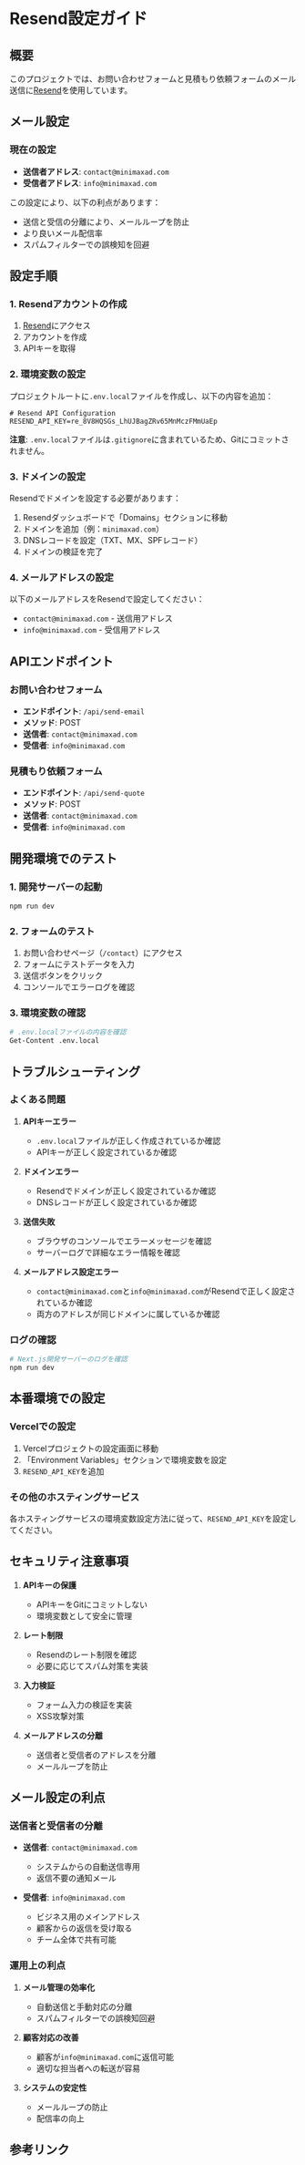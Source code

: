 # Resend設定ガイド

## 概要
このプロジェクトでは、お問い合わせフォームと見積もり依頼フォームのメール送信に[Resend](https://resend.com)を使用しています。

## メール設定

### 現在の設定
- **送信者アドレス**: `contact@minimaxad.com`
- **受信者アドレス**: `info@minimaxad.com`

この設定により、以下の利点があります：
- 送信と受信の分離により、メールループを防止
- より良いメール配信率
- スパムフィルターでの誤検知を回避

## 設定手順

### 1. Resendアカウントの作成
1. [Resend](https://resend.com)にアクセス
2. アカウントを作成
3. APIキーを取得

### 2. 環境変数の設定
プロジェクトルートに`.env.local`ファイルを作成し、以下の内容を追加：

```env
# Resend API Configuration
RESEND_API_KEY=re_8V8HQSGs_LhUJBagZRv65MnMczFMmUaEp
```

**注意**: `.env.local`ファイルは`.gitignore`に含まれているため、Gitにコミットされません。

### 3. ドメインの設定
Resendでドメインを設定する必要があります：

1. Resendダッシュボードで「Domains」セクションに移動
2. ドメインを追加（例：`minimaxad.com`）
3. DNSレコードを設定（TXT、MX、SPFレコード）
4. ドメインの検証を完了

### 4. メールアドレスの設定
以下のメールアドレスをResendで設定してください：

- `contact@minimaxad.com` - 送信用アドレス
- `info@minimaxad.com` - 受信用アドレス

## APIエンドポイント

### お問い合わせフォーム
- **エンドポイント**: `/api/send-email`
- **メソッド**: POST
- **送信者**: `contact@minimaxad.com`
- **受信者**: `info@minimaxad.com`

### 見積もり依頼フォーム
- **エンドポイント**: `/api/send-quote`
- **メソッド**: POST
- **送信者**: `contact@minimaxad.com`
- **受信者**: `info@minimaxad.com`

## 開発環境でのテスト

### 1. 開発サーバーの起動
```bash
npm run dev
```

### 2. フォームのテスト
1. お問い合わせページ（`/contact`）にアクセス
2. フォームにテストデータを入力
3. 送信ボタンをクリック
4. コンソールでエラーログを確認

### 3. 環境変数の確認
```bash
# .env.localファイルの内容を確認
Get-Content .env.local
```

## トラブルシューティング

### よくある問題

1. **APIキーエラー**
   - `.env.local`ファイルが正しく作成されているか確認
   - APIキーが正しく設定されているか確認

2. **ドメインエラー**
   - Resendでドメインが正しく設定されているか確認
   - DNSレコードが正しく設定されているか確認

3. **送信失敗**
   - ブラウザのコンソールでエラーメッセージを確認
   - サーバーログで詳細なエラー情報を確認

4. **メールアドレス設定エラー**
   - `contact@minimaxad.com`と`info@minimaxad.com`がResendで正しく設定されているか確認
   - 両方のアドレスが同じドメインに属しているか確認

### ログの確認
```bash
# Next.js開発サーバーのログを確認
npm run dev
```

## 本番環境での設定

### Vercelでの設定
1. Vercelプロジェクトの設定画面に移動
2. 「Environment Variables」セクションで環境変数を設定
3. `RESEND_API_KEY`を追加

### その他のホスティングサービス
各ホスティングサービスの環境変数設定方法に従って、`RESEND_API_KEY`を設定してください。

## セキュリティ注意事項

1. **APIキーの保護**
   - APIキーをGitにコミットしない
   - 環境変数として安全に管理

2. **レート制限**
   - Resendのレート制限を確認
   - 必要に応じてスパム対策を実装

3. **入力検証**
   - フォーム入力の検証を実装
   - XSS攻撃対策

4. **メールアドレスの分離**
   - 送信者と受信者のアドレスを分離
   - メールループを防止

## メール設定の利点

### 送信者と受信者の分離
- **送信者**: `contact@minimaxad.com`
  - システムからの自動送信専用
  - 返信不要の通知メール
  
- **受信者**: `info@minimaxad.com`
  - ビジネス用のメインアドレス
  - 顧客からの返信を受け取る
  - チーム全体で共有可能

### 運用上の利点
1. **メール管理の効率化**
   - 自動送信と手動対応の分離
   - スパムフィルターでの誤検知回避

2. **顧客対応の改善**
   - 顧客が`info@minimaxad.com`に返信可能
   - 適切な担当者への転送が容易

3. **システムの安定性**
   - メールループの防止
   - 配信率の向上

## 参考リンク
